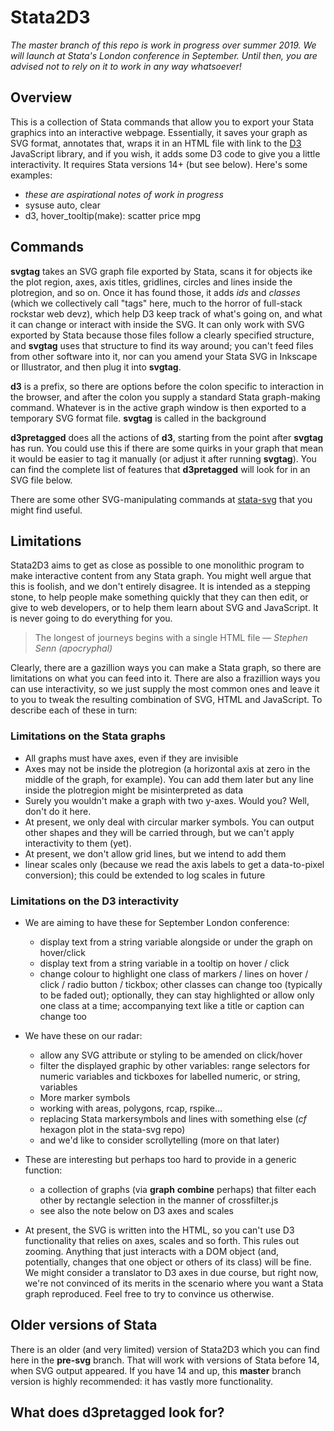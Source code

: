 Stata2D3
================

*The master branch of this repo is work in progress over summer 2019. We will launch at Stata's London conference in September. Until then, you are advised not to rely on it to work in any way whatsoever!*

## Overview

This is a collection of Stata commands that allow you to export your Stata graphics into an interactive webpage. Essentially, it saves your graph as SVG format, annotates that, wraps it in an HTML file with link to the [D3](https://d3js.org) JavaScript library, and if you wish, it adds some D3 code to give you a little interactivity. It requires Stata versions 14+ (but see below).
Here's some examples:
* *these are aspirational notes of work in progress*
* sysuse auto, clear
* d3, hover_tooltip(make): scatter price mpg


## Commands
**svgtag** takes an SVG graph file exported by Stata, scans it for objects ike the plot region, axes, axis titles, gridlines, circles and lines inside the plotregion, and so on. Once it has found those, it adds *ids* and *classes* (which we collectively call "tags" here, much to the horror of full-stack rockstar web devz), which help D3 keep track of what's going on, and what it can change or interact with inside the SVG.
It can only work with SVG exported by Stata because those files follow a clearly specified structure, and **svgtag** uses that structure to find its way around; you can't feed files from other software into it, nor can you amend your Stata SVG in Inkscape or Illustrator, and then plug it into **svgtag**.

**d3** is a prefix, so there are options before the colon specific to interaction in the browser, and after the colon you supply a standard Stata graph-making command. Whatever is in the active graph window is then exported to a temporary SVG format file. **svgtag** is called in the background

**d3pretagged** does all the actions of **d3**, starting from the point after **svgtag** has run. You could use this if there are some quirks in your graph that mean it would be easier to tag it manually (or adjust it after running **svgtag**). You can find the complete list of features that **d3pretagged** will look for in an SVG file below.

There are some other SVG-manipulating commands at [stata-svg](https://github.com/robertgrant/stata-svg) that you might find useful.



## Limitations
Stata2D3 aims to get as close as possible to one monolithic program to make interactive content from any Stata graph. You might well argue that this is foolish, and we don't entirely disagree. It is intended as a stepping stone, to help people make something quickly that they can then edit, or give to web developers, or to help them learn about SVG and JavaScript. It is never going to do everything for you.
> The longest of journeys begins with a single HTML file
— *Stephen Senn (apocryphal)*

Clearly, there are a gazillion ways you can make a Stata graph, so there are limitations on what you can feed into it. There are also a frazillion ways you can use interactivity, so we just supply the most common ones and leave it to you to tweak the resulting combination of SVG, HTML and JavaScript. To describe each of these in turn:
### Limitations on the Stata graphs
* All graphs must have axes, even if they are invisible
* Axes may not be inside the plotregion (a horizontal axis at zero in the middle of the graph, for example). You can add them later but any line inside the plotregion might be misinterpreted as data
* Surely you wouldn't make a graph with two y-axes. Would you? Well, don't do it here.
* At present, we only deal with circular marker symbols. You can output other shapes and they will be carried through, but we can't apply interactivity to them (yet).
* At present, we don't allow grid lines, but we intend to add them
* linear scales only (because we read the axis labels to get a data-to-pixel conversion); this could be extended to log scales in future

### Limitations on the D3 interactivity
* We are aiming to have these for September London conference:
    * display text from a string variable alongside or under the graph on hover/click
    * display text from a string variable in a tooltip on hover / click
    * change colour to highlight one class of markers / lines on hover / click / radio button / tickbox; other classes can change too (typically to be faded out); optionally, they can stay highlighted or allow only one class at a time; accompanying text like a title or caption can change too
* We have these on our radar:
    * allow any SVG attribute or styling to be amended on click/hover
    * filter the displayed graphic by other variables: range selectors for numeric variables and tickboxes for labelled numeric, or string, variables
    * More marker symbols
    * working with areas, polygons, rcap, rspike...
    * replacing Stata markersymbols and lines with something else (*cf* hexagon plot in the stata-svg repo)
    * and we'd like to consider scrollytelling (more on that later)
* These are interesting but perhaps too hard to provide in a generic function:
    * a collection of graphs (via **graph** **combine** perhaps) that filter each other by rectangle selection in the manner of crossfilter.js
    * see also the note below on D3 axes and scales

* At present, the SVG is written into the HTML, so you can't use D3 functionality that relies on axes, scales and so forth. This rules out zooming. Anything that just interacts with a DOM object (and, potentially, changes that one object or others of its class) will be fine. We might consider a translator to D3 axes in due course, but right now, we're not convinced of its merits in the scenario where you want a Stata graph reproduced. Feel free to try to convince us otherwise.


## Older versions of Stata

There is an older (and very limited) version of Stata2D3 which you can find here in the **pre-svg** branch. That will work with versions of Stata before 14, when SVG output appeared. If you have 14 and up, this **master** branch version is highly recommended: it has vastly more functionality.


## What does d3pretagged look for?
